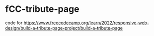 # fCC-tribute-page
code for https://www.freecodecamp.org/learn/2022/responsive-web-design/build-a-tribute-page-project/build-a-tribute-page
